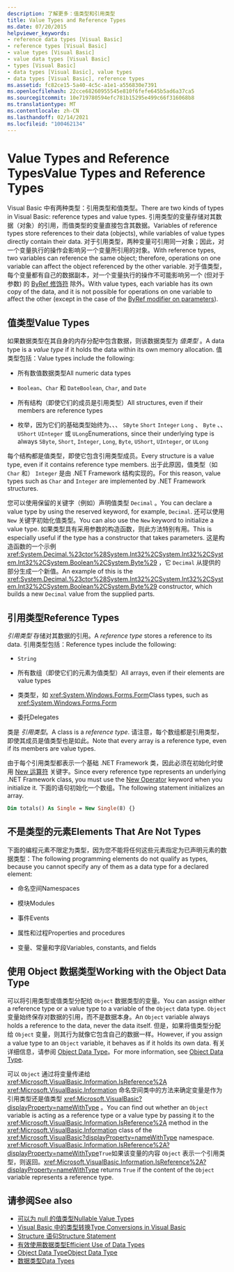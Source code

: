 ```yaml
---
description: 了解更多：值类型和引用类型
title: Value Types and Reference Types
ms.date: 07/20/2015
helpviewer_keywords:
- reference data types [Visual Basic]
- reference types [Visual Basic]
- value types [Visual Basic]
- value data types [Visual Basic]
- types [Visual Basic]
- data types [Visual Basic], value types
- data types [Visual Basic], reference types
ms.assetid: fc82ce15-5a40-4c5c-a1e1-a556830e7391
ms.openlocfilehash: 22cce68260955545e810f6fefe645b5ad6a37ca5
ms.sourcegitcommit: 10e719780594efc781b15295e499c66f316068b8
ms.translationtype: MT
ms.contentlocale: zh-CN
ms.lasthandoff: 02/14/2021
ms.locfileid: "100462134"
---
```

# <a name="value-types-and-reference-types"></a><span data-ttu-id="acd15-103">Value Types and Reference Types</span><span class="sxs-lookup"><span data-stu-id="acd15-103">Value Types and Reference Types</span></span>

<span data-ttu-id="acd15-104">Visual Basic 中有两种类型：引用类型和值类型。</span><span class="sxs-lookup"><span data-stu-id="acd15-104">There are two kinds of types in Visual Basic: reference types and value types.</span></span> <span data-ttu-id="acd15-105">引用类型的变量存储对其数据（对象）的引用，而值类型的变量直接包含其数据。</span><span class="sxs-lookup"><span data-stu-id="acd15-105">Variables of reference types store references to their data (objects), while variables of value types directly contain their data.</span></span> <span data-ttu-id="acd15-106">对于引用类型，两种变量可引用同一对象；因此，对一个变量执行的操作会影响另一个变量所引用的对象。</span><span class="sxs-lookup"><span data-stu-id="acd15-106">With reference types, two variables can reference the same object; therefore, operations on one variable can affect the object referenced by the other variable.</span></span> <span data-ttu-id="acd15-107">对于值类型，每个变量都有自己的数据副本，对一个变量执行的操作不可能影响另一个 (但对于参数) 的 [ByRef 修饰符](../../../language-reference/modifiers/byref.md) 除外。</span><span class="sxs-lookup"><span data-stu-id="acd15-107">With value types, each variable has its own copy of the data, and it is not possible for operations on one variable to affect the other (except in the case of the [ByRef modifier on parameters](../../../language-reference/modifiers/byref.md)).</span></span>
  
## <a name="value-types"></a><span data-ttu-id="acd15-108">值类型</span><span class="sxs-lookup"><span data-stu-id="acd15-108">Value Types</span></span>  

 <span data-ttu-id="acd15-109">如果数据类型在其自身的内存分配中包含数据，则该数据类型为 *值类型* 。</span><span class="sxs-lookup"><span data-stu-id="acd15-109">A data type is a *value type* if it holds the data within its own memory allocation.</span></span> <span data-ttu-id="acd15-110">值类型包括：</span><span class="sxs-lookup"><span data-stu-id="acd15-110">Value types include the following:</span></span>  
  
- <span data-ttu-id="acd15-111">所有数值数据类型</span><span class="sxs-lookup"><span data-stu-id="acd15-111">All numeric data types</span></span>  
  
- <span data-ttu-id="acd15-112">`Boolean`、`Char` 和 `Date`</span><span class="sxs-lookup"><span data-stu-id="acd15-112">`Boolean`, `Char`, and `Date`</span></span>  
  
- <span data-ttu-id="acd15-113">所有结构（即使它们的成员是引用类型）</span><span class="sxs-lookup"><span data-stu-id="acd15-113">All structures, even if their members are reference types</span></span>  
  
- <span data-ttu-id="acd15-114">枚举，因为它们的基础类型始终为、、、 `SByte` `Short` `Integer` `Long` 、 `Byte` 、、 `UShort` `UInteger` 或 `ULong`</span><span class="sxs-lookup"><span data-stu-id="acd15-114">Enumerations, since their underlying type is always `SByte`, `Short`, `Integer`, `Long`, `Byte`, `UShort`, `UInteger`, or `ULong`</span></span>  
  
 <span data-ttu-id="acd15-115">每个结构都是值类型，即使它包含引用类型成员。</span><span class="sxs-lookup"><span data-stu-id="acd15-115">Every structure is a value type, even if it contains reference type members.</span></span> <span data-ttu-id="acd15-116">出于此原因，值类型（如 `Char` 和） `Integer` 是由 .NET Framework 结构实现的。</span><span class="sxs-lookup"><span data-stu-id="acd15-116">For this reason, value types such as `Char` and `Integer` are implemented by .NET Framework structures.</span></span>  
  
 <span data-ttu-id="acd15-117">您可以使用保留的关键字（例如）声明值类型 `Decimal` 。</span><span class="sxs-lookup"><span data-stu-id="acd15-117">You can declare a value type by using the reserved keyword, for example, `Decimal`.</span></span> <span data-ttu-id="acd15-118">还可以使用 `New` 关键字初始化值类型。</span><span class="sxs-lookup"><span data-stu-id="acd15-118">You can also use the `New` keyword to initialize a value type.</span></span> <span data-ttu-id="acd15-119">如果类型具有采用参数的构造函数，则此方法特别有用。</span><span class="sxs-lookup"><span data-stu-id="acd15-119">This is especially useful if the type has a constructor that takes parameters.</span></span> <span data-ttu-id="acd15-120">这是构造函数的一个示例 <xref:System.Decimal.%23ctor%28System.Int32%2CSystem.Int32%2CSystem.Int32%2CSystem.Boolean%2CSystem.Byte%29> ，它 `Decimal` 从提供的部分生成一个新值。</span><span class="sxs-lookup"><span data-stu-id="acd15-120">An example of this is the <xref:System.Decimal.%23ctor%28System.Int32%2CSystem.Int32%2CSystem.Int32%2CSystem.Boolean%2CSystem.Byte%29> constructor, which builds a new `Decimal` value from the supplied parts.</span></span>  
  
## <a name="reference-types"></a><span data-ttu-id="acd15-121">引用类型</span><span class="sxs-lookup"><span data-stu-id="acd15-121">Reference Types</span></span>  

 <span data-ttu-id="acd15-122">*引用类型* 存储对其数据的引用。</span><span class="sxs-lookup"><span data-stu-id="acd15-122">A *reference type* stores a reference to its data.</span></span> <span data-ttu-id="acd15-123">引用类型包括：</span><span class="sxs-lookup"><span data-stu-id="acd15-123">Reference types include the following:</span></span>  
  
- `String`  
  
- <span data-ttu-id="acd15-124">所有数组（即使它们的元素为值类型）</span><span class="sxs-lookup"><span data-stu-id="acd15-124">All arrays, even if their elements are value types</span></span>  
  
- <span data-ttu-id="acd15-125">类类型，如 <xref:System.Windows.Forms.Form></span><span class="sxs-lookup"><span data-stu-id="acd15-125">Class types, such as <xref:System.Windows.Forms.Form></span></span>  
  
- <span data-ttu-id="acd15-126">委托</span><span class="sxs-lookup"><span data-stu-id="acd15-126">Delegates</span></span>  
  
 <span data-ttu-id="acd15-127">类是 *引用类型*。</span><span class="sxs-lookup"><span data-stu-id="acd15-127">A class is a *reference type*.</span></span> <span data-ttu-id="acd15-128">请注意，每个数组都是引用类型，即使其成员是值类型也是如此。</span><span class="sxs-lookup"><span data-stu-id="acd15-128">Note that every array is a reference type, even if its members are value types.</span></span>  
  
 <span data-ttu-id="acd15-129">由于每个引用类型都表示一个基础 .NET Framework 类，因此必须在初始化时使用 [New 运算符](../../../language-reference/operators/new-operator.md) 关键字。</span><span class="sxs-lookup"><span data-stu-id="acd15-129">Since every reference type represents an underlying .NET Framework class, you must use the [New Operator](../../../language-reference/operators/new-operator.md) keyword when you initialize it.</span></span> <span data-ttu-id="acd15-130">下面的语句初始化一个数组。</span><span class="sxs-lookup"><span data-stu-id="acd15-130">The following statement initializes an array.</span></span>  
  
```vb  
Dim totals() As Single = New Single(8) {}  
```  
  
## <a name="elements-that-are-not-types"></a><span data-ttu-id="acd15-131">不是类型的元素</span><span class="sxs-lookup"><span data-stu-id="acd15-131">Elements That Are Not Types</span></span>  

 <span data-ttu-id="acd15-132">下面的编程元素不限定为类型，因为您不能将任何这些元素指定为已声明元素的数据类型：</span><span class="sxs-lookup"><span data-stu-id="acd15-132">The following programming elements do not qualify as types, because you cannot specify any of them as a data type for a declared element:</span></span>  
  
- <span data-ttu-id="acd15-133">命名空间</span><span class="sxs-lookup"><span data-stu-id="acd15-133">Namespaces</span></span>  
  
- <span data-ttu-id="acd15-134">模块</span><span class="sxs-lookup"><span data-stu-id="acd15-134">Modules</span></span>  
  
- <span data-ttu-id="acd15-135">事件</span><span class="sxs-lookup"><span data-stu-id="acd15-135">Events</span></span>  
  
- <span data-ttu-id="acd15-136">属性和过程</span><span class="sxs-lookup"><span data-stu-id="acd15-136">Properties and procedures</span></span>  
  
- <span data-ttu-id="acd15-137">变量、常量和字段</span><span class="sxs-lookup"><span data-stu-id="acd15-137">Variables, constants, and fields</span></span>  
  
## <a name="working-with-the-object-data-type"></a><span data-ttu-id="acd15-138">使用 Object 数据类型</span><span class="sxs-lookup"><span data-stu-id="acd15-138">Working with the Object Data Type</span></span>  

 <span data-ttu-id="acd15-139">可以将引用类型或值类型分配给 `Object` 数据类型的变量。</span><span class="sxs-lookup"><span data-stu-id="acd15-139">You can assign either a reference type or a value type to a variable of the `Object` data type.</span></span> <span data-ttu-id="acd15-140">`Object`变量始终保存对数据的引用，而不是数据本身。</span><span class="sxs-lookup"><span data-stu-id="acd15-140">An `Object` variable always holds a reference to the data, never the data itself.</span></span> <span data-ttu-id="acd15-141">但是，如果将值类型分配给 `Object` 变量，则其行为就像它包含自己的数据一样。</span><span class="sxs-lookup"><span data-stu-id="acd15-141">However, if you assign a value type to an `Object` variable, it behaves as if it holds its own data.</span></span> <span data-ttu-id="acd15-142">有关详细信息，请参阅 [Object Data Type](../../../language-reference/data-types/object-data-type.md)。</span><span class="sxs-lookup"><span data-stu-id="acd15-142">For more information, see [Object Data Type](../../../language-reference/data-types/object-data-type.md).</span></span>  
  
 <span data-ttu-id="acd15-143">可以 `Object` 通过将变量传递给 <xref:Microsoft.VisualBasic.Information.IsReference%2A> <xref:Microsoft.VisualBasic.Information> 命名空间类中的方法来确定变量是作为引用类型还是值类型 <xref:Microsoft.VisualBasic?displayProperty=nameWithType> 。</span><span class="sxs-lookup"><span data-stu-id="acd15-143">You can find out whether an `Object` variable is acting as a reference type or a value type by passing it to the <xref:Microsoft.VisualBasic.Information.IsReference%2A> method in the <xref:Microsoft.VisualBasic.Information> class of the <xref:Microsoft.VisualBasic?displayProperty=nameWithType> namespace.</span></span> <span data-ttu-id="acd15-144"><xref:Microsoft.VisualBasic.Information.IsReference%2A?displayProperty=nameWithType>`True`如果该变量的内容 `Object` 表示一个引用类型，则返回。</span><span class="sxs-lookup"><span data-stu-id="acd15-144"><xref:Microsoft.VisualBasic.Information.IsReference%2A?displayProperty=nameWithType> returns `True` if the content of the `Object` variable represents a reference type.</span></span>  
  
## <a name="see-also"></a><span data-ttu-id="acd15-145">请参阅</span><span class="sxs-lookup"><span data-stu-id="acd15-145">See also</span></span>

- [<span data-ttu-id="acd15-146">可以为 null 的值类型</span><span class="sxs-lookup"><span data-stu-id="acd15-146">Nullable Value Types</span></span>](nullable-value-types.md)
- [<span data-ttu-id="acd15-147">Visual Basic 中的类型转换</span><span class="sxs-lookup"><span data-stu-id="acd15-147">Type Conversions in Visual Basic</span></span>](type-conversions.md)
- [<span data-ttu-id="acd15-148">Structure 语句</span><span class="sxs-lookup"><span data-stu-id="acd15-148">Structure Statement</span></span>](../../../language-reference/statements/structure-statement.md)
- [<span data-ttu-id="acd15-149">有效使用数据类型</span><span class="sxs-lookup"><span data-stu-id="acd15-149">Efficient Use of Data Types</span></span>](efficient-use-of-data-types.md)
- [<span data-ttu-id="acd15-150">Object Data Type</span><span class="sxs-lookup"><span data-stu-id="acd15-150">Object Data Type</span></span>](../../../language-reference/data-types/object-data-type.md)
- [<span data-ttu-id="acd15-151">数据类型</span><span class="sxs-lookup"><span data-stu-id="acd15-151">Data Types</span></span>](index.md)
